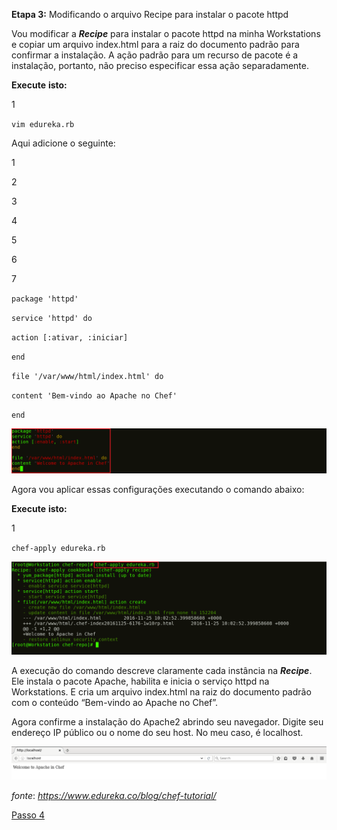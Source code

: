**Etapa 3:** Modificando o arquivo Recipe para instalar o pacote httpd

Vou modificar a **_Recipe_** para instalar o pacote httpd na minha Workstations e copiar um arquivo index.html para a raiz do documento padrão para confirmar a instalação. A ação padrão para um recurso de pacote é a instalação, portanto, não preciso especificar essa ação separadamente.

**Execute** **isto:**

1

`vim edureka.rb`

Aqui adicione o seguinte:

1

2

3

4

5

6

7

`package 'httpd'`

`service 'httpd' do`

`action [:ativar, :iniciar]`

`end`

`file '/var/www/html/index.html' do`

`content 'Bem-vindo ao Apache no Chef'`

`end`

![**_Recipe_** do Pacote HTTPD - Tutorial do Chef](images/chef-03-01.png)

Agora vou aplicar essas configurações executando o comando abaixo:

**Execute** **isto:**

1

`chef-apply edureka.rb`

![Apply httpd Recipe - Chef Tutorial](images/chef-03-02.png)

A execução do comando descreve claramente cada instância na **_Recipe_**. Ele instala o pacote Apache, habilita e inicia o serviço httpd na Workstations. E cria um arquivo index.html na raiz do documento padrão com o conteúdo “Bem-vindo ao Apache no Chef”.

Agora confirme a instalação do Apache2 abrindo seu navegador. Digite seu endereço IP público ou o nome do seu host. No meu caso, é localhost.

![Confirmar instalação - Tutorial Chef](images/chef-03-03.png)

_fonte_: _https://www.edureka.co/blog/chef-tutorial/_

[Passo 4](04-steps.md)